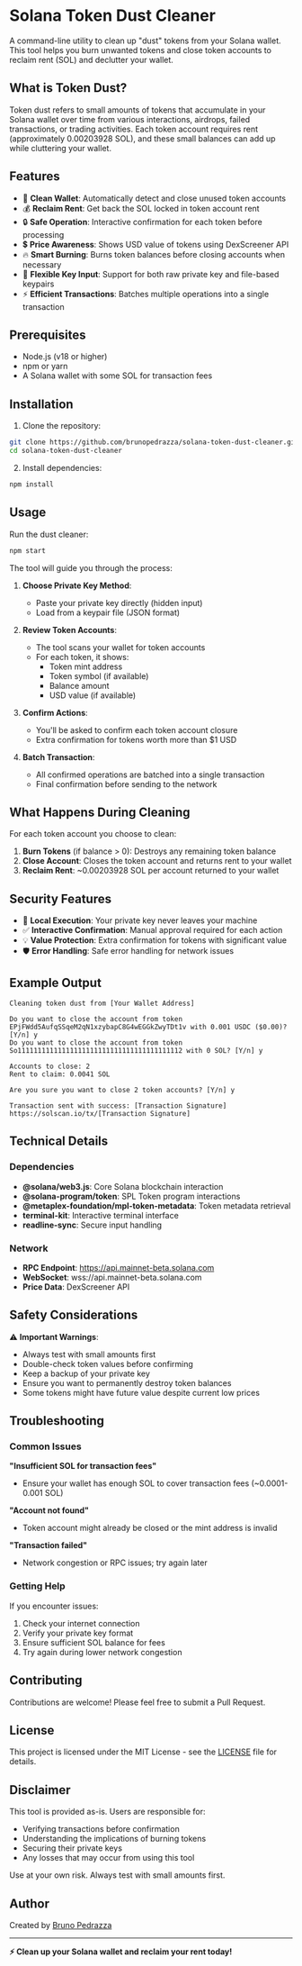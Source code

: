 # Solana Token Dust Cleaner

A command-line utility to clean up "dust" tokens from your Solana wallet. This tool helps you burn unwanted tokens and close token accounts to reclaim rent (SOL) and declutter your wallet.

## What is Token Dust?

Token dust refers to small amounts of tokens that accumulate in your Solana wallet over time from various interactions, airdrops, failed transactions, or trading activities. Each token account requires rent (approximately 0.00203928 SOL), and these small balances can add up while cluttering your wallet.

## Features

- 🧹 **Clean Wallet**: Automatically detect and close unused token accounts
- 💰 **Reclaim Rent**: Get back the SOL locked in token account rent
- 🔒 **Safe Operation**: Interactive confirmation for each token before processing
- 💲 **Price Awareness**: Shows USD value of tokens using DexScreener API
- 🔥 **Smart Burning**: Burns token balances before closing accounts when necessary
- 📁 **Flexible Key Input**: Support for both raw private key and file-based keypairs
- ⚡ **Efficient Transactions**: Batches multiple operations into a single transaction

## Prerequisites

- Node.js (v18 or higher)
- npm or yarn
- A Solana wallet with some SOL for transaction fees

## Installation

1. Clone the repository:
```bash
git clone https://github.com/brunopedrazza/solana-token-dust-cleaner.git
cd solana-token-dust-cleaner
```

2. Install dependencies:
```bash
npm install
```

## Usage

Run the dust cleaner:

```bash
npm start
```

The tool will guide you through the process:

1. **Choose Private Key Method**: 
   - Paste your private key directly (hidden input)
   - Load from a keypair file (JSON format)

2. **Review Token Accounts**: 
   - The tool scans your wallet for token accounts
   - For each token, it shows:
     - Token mint address
     - Token symbol (if available)
     - Balance amount
     - USD value (if available)

3. **Confirm Actions**: 
   - You'll be asked to confirm each token account closure
   - Extra confirmation for tokens worth more than $1 USD

4. **Batch Transaction**: 
   - All confirmed operations are batched into a single transaction
   - Final confirmation before sending to the network

## What Happens During Cleaning

For each token account you choose to clean:

1. **Burn Tokens** (if balance > 0): Destroys any remaining token balance
2. **Close Account**: Closes the token account and returns rent to your wallet
3. **Reclaim Rent**: ~0.00203928 SOL per account returned to your wallet

## Security Features

- 🔐 **Local Execution**: Your private key never leaves your machine
- ✅ **Interactive Confirmation**: Manual approval required for each action
- 💡 **Value Protection**: Extra confirmation for tokens with significant value
- 🛡️ **Error Handling**: Safe error handling for network issues

## Example Output

```
Cleaning token dust from [Your Wallet Address]

Do you want to close the account from token EPjFWdd5AufqSSqeM2qN1xzybapC8G4wEGGkZwyTDt1v with 0.001 USDC ($0.00)? [Y/n] y
Do you want to close the account from token So11111111111111111111111111111111111111112 with 0 SOL? [Y/n] y

Accounts to close: 2
Rent to claim: 0.0041 SOL

Are you sure you want to close 2 token accounts? [Y/n] y

Transaction sent with success: [Transaction Signature]
https://solscan.io/tx/[Transaction Signature]
```

## Technical Details

### Dependencies

- **@solana/web3.js**: Core Solana blockchain interaction
- **@solana-program/token**: SPL Token program interactions
- **@metaplex-foundation/mpl-token-metadata**: Token metadata retrieval
- **terminal-kit**: Interactive terminal interface
- **readline-sync**: Secure input handling

### Network

- **RPC Endpoint**: https://api.mainnet-beta.solana.com
- **WebSocket**: wss://api.mainnet-beta.solana.com
- **Price Data**: DexScreener API

## Safety Considerations

⚠️ **Important Warnings**:

- Always test with small amounts first
- Double-check token values before confirming
- Keep a backup of your private key
- Ensure you want to permanently destroy token balances
- Some tokens might have future value despite current low prices

## Troubleshooting

### Common Issues

**"Insufficient SOL for transaction fees"**
- Ensure your wallet has enough SOL to cover transaction fees (~0.0001-0.001 SOL)

**"Account not found"**
- Token account might already be closed or the mint address is invalid

**"Transaction failed"**
- Network congestion or RPC issues; try again later

### Getting Help

If you encounter issues:
1. Check your internet connection
2. Verify your private key format
3. Ensure sufficient SOL balance for fees
4. Try again during lower network congestion

## Contributing

Contributions are welcome! Please feel free to submit a Pull Request.

## License

This project is licensed under the MIT License - see the [LICENSE](LICENSE) file for details.

## Disclaimer

This tool is provided as-is. Users are responsible for:
- Verifying transactions before confirmation
- Understanding the implications of burning tokens
- Securing their private keys
- Any losses that may occur from using this tool

Use at your own risk. Always test with small amounts first.

## Author

Created by [Bruno Pedrazza](https://github.com/brunopedrazza)

---

**⚡ Clean up your Solana wallet and reclaim your rent today!**